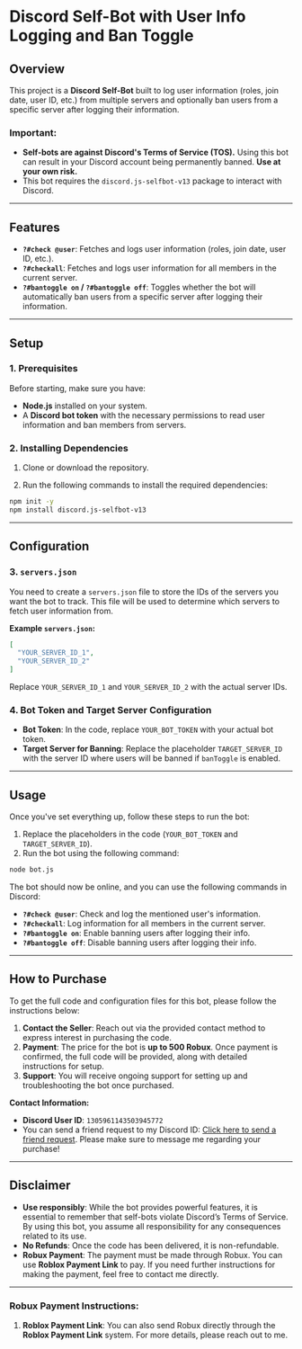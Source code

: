 # **Discord Self-Bot with User Info Logging and Ban Toggle**

## **Overview**

This project is a **Discord Self-Bot** built to log user information (roles, join date, user ID, etc.) from multiple servers and optionally ban users from a specific server after logging their information.

### **Important:**
- **Self-bots are against Discord's Terms of Service (TOS).** Using this bot can result in your Discord account being permanently banned. **Use at your own risk.**
- This bot requires the `discord.js-selfbot-v13` package to interact with Discord.

---

## **Features**

- **`?#check @user`**: Fetches and logs user information (roles, join date, user ID, etc.).
- **`?#checkall`**: Fetches and logs user information for all members in the current server.
- **`?#bantoggle on` / `?#bantoggle off`**: Toggles whether the bot will automatically ban users from a specific server after logging their information.

---

## **Setup**

### **1. Prerequisites**
Before starting, make sure you have:

- **Node.js** installed on your system.
- A **Discord bot token** with the necessary permissions to read user information and ban members from servers.

### **2. Installing Dependencies**

1. Clone or download the repository.
   
2. Run the following commands to install the required dependencies:

```bash
npm init -y
npm install discord.js-selfbot-v13
```

---

## **Configuration**

### **3. `servers.json`**

You need to create a `servers.json` file to store the IDs of the servers you want the bot to track. This file will be used to determine which servers to fetch user information from.

**Example `servers.json`:**
```json
[
  "YOUR_SERVER_ID_1",
  "YOUR_SERVER_ID_2"
]
```

Replace `YOUR_SERVER_ID_1` and `YOUR_SERVER_ID_2` with the actual server IDs.

### **4. Bot Token and Target Server Configuration**

- **Bot Token**: In the code, replace `YOUR_BOT_TOKEN` with your actual bot token.
- **Target Server for Banning**: Replace the placeholder `TARGET_SERVER_ID` with the server ID where users will be banned if `banToggle` is enabled.

---

## **Usage**

Once you've set everything up, follow these steps to run the bot:

1. Replace the placeholders in the code (`YOUR_BOT_TOKEN` and `TARGET_SERVER_ID`).
2. Run the bot using the following command:

```bash
node bot.js
```

The bot should now be online, and you can use the following commands in Discord:

- **`?#check @user`**: Check and log the mentioned user's information.
- **`?#checkall`**: Log information for all members in the current server.
- **`?#bantoggle on`**: Enable banning users after logging their info.
- **`?#bantoggle off`**: Disable banning users after logging their info.

---

## **How to Purchase**

To get the full code and configuration files for this bot, please follow the instructions below:

1. **Contact the Seller**: Reach out via the provided contact method to express interest in purchasing the code.
2. **Payment**: The price for the bot is **up to 500 Robux**. Once payment is confirmed, the full code will be provided, along with detailed instructions for setup.
3. **Support**: You will receive ongoing support for setting up and troubleshooting the bot once purchased.

**Contact Information:**
- **Discord User ID**: `1305961143503945772`
- You can send a friend request to my Discord ID: [Click here to send a friend request](https://discordapp.com/users/1305961143503945772). Please make sure to message me regarding your purchase!

---

## **Disclaimer**

- **Use responsibly**: While the bot provides powerful features, it is essential to remember that self-bots violate Discord’s Terms of Service. By using this bot, you assume all responsibility for any consequences related to its use.
- **No Refunds**: Once the code has been delivered, it is non-refundable.
- **Robux Payment**: The payment must be made through Robux. You can use **Roblox Payment Link** to pay. If you need further instructions for making the payment, feel free to contact me directly.

---

### **Robux Payment Instructions:**
   
1. **Roblox Payment Link**: You can also send Robux directly through the **Roblox Payment Link** system. For more details, please reach out to me.

